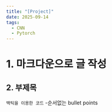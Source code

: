 ```yaml
---
title: "[Project]"
date: 2025-09-14
tags:
  - CNN
  - Pytorch
---
```


# 1. 마크다운으로 글 작성
## 2. 부제목
```백틱을 이용한 코드```
-순서없는 bullet points
